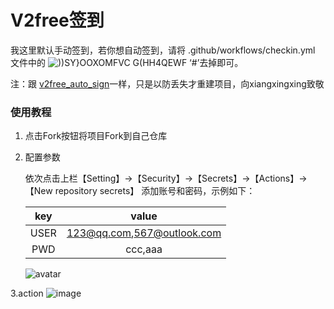 # V2free签到

我这里默认手动签到，若你想自动签到，请将 .github/workflows/checkin.yml 文件中的
![))SY}OOXOMFVC G(HH4QEWF](https://user-images.githubusercontent.com/111758647/216740934-da225058-168b-4333-b9e4-1f21f782ecc4.png)
‘#’去掉即可。

注：跟 [v2free_auto_sign](https://github.com/xiangxingxing/v2free_auto_sign)一样，只是以防丢失才重建项目，向xiangxingxing致敬

### 使用教程

1. 点击Fork按钮将项目Fork到自己仓库

2. 配置参数

    依次点击上栏【Setting】->【Security】->【Secrets】->【Actions】->【New repository secrets】 添加账号和密码，示例如下：

    |key |value                     |
    |:--:|:------------------------:|
    |USER|123@qq.com,567@outlook.com|
    |PWD |ccc,aaa                   |

    ![avatar](https://user-images.githubusercontent.com/62862189/204190337-a0bb90df-efe5-4eec-be94-cc2d06d27408.png)
    
3.action
    ![image](https://user-images.githubusercontent.com/111758647/216875106-2667f100-1e10-41ce-b0db-6fb335cafc98.png)

